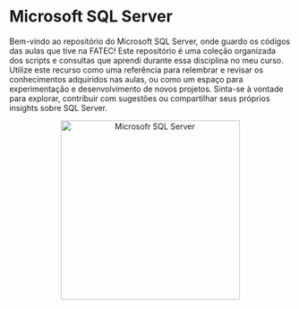 # Microsoft SQL Server

Bem-vindo ao repositório do Microsoft SQL Server, onde guardo os códigos das aulas que tive na FATEC! Este repositório é uma coleção organizada dos scripts e consultas que aprendi durante  essa disciplina no meu curso. Utilize este recurso como uma referência para relembrar e revisar os conhecimentos adquiridos nas aulas, ou como um espaço para experimentação e desenvolvimento de novos projetos. Sinta-se à vontade para explorar, contribuir com sugestões ou compartilhar seus próprios insights sobre SQL Server. 

<div align="center">
  <img src="https://5.imimg.com/data5/SELLER/Default/2023/10/350044474/GS/MO/NG/198979354/microsoft-sql-server.png" alt="Microsofr SQL Server" style="width: 20rem;">
</div>
